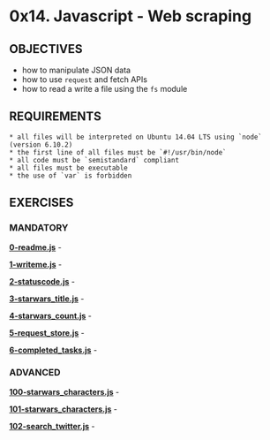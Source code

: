 # 0x14. Javascript - Web scraping   

## OBJECTIVES   
   * how to manipulate JSON data   
   * how to use `request` and fetch APIs   
   * how to read a write a file using the `fs` module   

## REQUIREMENTS   
    * all files will be interpreted on Ubuntu 14.04 LTS using `node` (version 6.10.2)   
    * the first line of all files must be `#!/usr/bin/node`   
    * all code must be `semistandard` compliant   
    * all files must be executable   
    * the use of `var` is forbidden   

## EXERCISES   

### MANDATORY   

**[0-readme.js](0-readme.js)** - 

**[1-writeme.js](1-writeme.js)** -  

**[2-statuscode.js](2-statuscode.js)** - 

**[3-starwars_title.js](3-starwars_title.js)** -  

**[4-starwars_count.js](4-starwars_count.js)** - 

**[5-request_store.js](5-request_store.js)** -  

**[6-completed_tasks.js](6-completed_tasks.js)** - 

### ADVANCED   

**[100-starwars_characters.js](100-starwars_characters.js)** - 

**[101-starwars_characters.js](101-starwars_characters.js)** - 

**[102-search_twitter.js](102-search_twitter.js)** - 